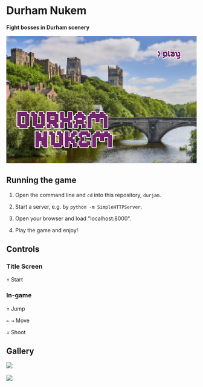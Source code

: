 # Durham Nukem

**Fight bosses in Durham scenery**

![](scenes/title-screen/assets/title_image.png)

## Running the game

1. Open the command line and `cd` into this repository, `durjam`.

2. Start a server, e.g. by `python -m SimpleHTTPServer`.

3. Open your browser and load "localhost:8000".

5. Play the game and enjoy!

## Controls

### Title Screen

<kbd>&#8593;</kbd> Start

### In-game

<kbd>&#8593;</kbd> Jump

<kbd>&#8592;</kbd> <kbd>&#8594;</kbd> Move

<kbd>&#8595;</kbd> Shoot

## Gallery

![](https://media.giphy.com/media/jUbUx2XEmVhLf3flSr/giphy.gif)

![](https://media.giphy.com/media/TGQwqcgBbuz6kOXrt8/giphy.gif)
